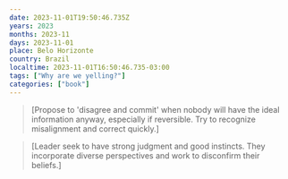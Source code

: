 ```yaml
---
date: 2023-11-01T19:50:46.735Z
years: 2023
months: 2023-11
days: 2023-11-01
place: Belo Horizonte
country: Brazil
localtime: 2023-11-01T16:50:46.735-03:00
tags: ["Why are we yelling?"]
categories: ["book"]
---
```

> [Propose to 'disagree and commit' when nobody will have the ideal information anyway, especially if reversible. Try to recognize misalignment and correct quickly.]

> [Leader seek to have strong judgment and good instincts. They incorporate diverse perspectives and work to disconfirm their beliefs.]

